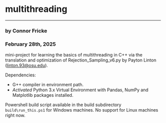 # multithreading
---
### by Connor Fricke
### February 28th, 2025

mini-project for learning the basics of multithreading in C++ via the translation and optimization
of Rejection_Sampling_v6.py by Payton Linton (linton.93@osu.edu).

Dependencies:
- G++ compiler in environment path.
- _Activated_ Python 3.x Virtual Environment with Pandas, NumPy and Matplotlib packages installed.

Powershell build script available in the build subdirectory `build\run_this.ps1` for Windows machines.
No support for Linux machines right now. 

